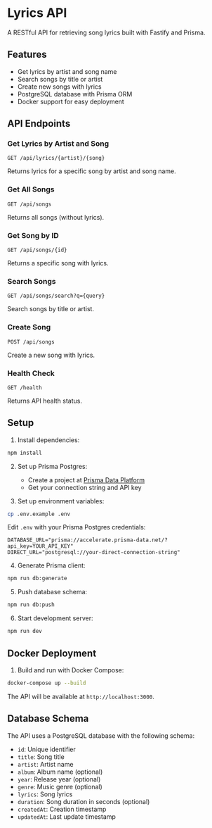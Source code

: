 # Lyrics API

A RESTful API for retrieving song lyrics built with Fastify and Prisma.

## Features

- Get lyrics by artist and song name
- Search songs by title or artist
- Create new songs with lyrics
- PostgreSQL database with Prisma ORM
- Docker support for easy deployment

## API Endpoints

### Get Lyrics by Artist and Song
```
GET /api/lyrics/{artist}/{song}
```
Returns lyrics for a specific song by artist and song name.

### Get All Songs
```
GET /api/songs
```
Returns all songs (without lyrics).

### Get Song by ID
```
GET /api/songs/{id}
```
Returns a specific song with lyrics.

### Search Songs
```
GET /api/songs/search?q={query}
```
Search songs by title or artist.

### Create Song
```
POST /api/songs
```
Create a new song with lyrics.

### Health Check
```
GET /health
```
Returns API health status.

## Setup

1. Install dependencies:
```bash
npm install
```

2. Set up Prisma Postgres:
   - Create a project at [Prisma Data Platform](https://console.prisma.io/)
   - Get your connection string and API key

3. Set up environment variables:
```bash
cp .env.example .env
```
Edit `.env` with your Prisma Postgres credentials:
```
DATABASE_URL="prisma://accelerate.prisma-data.net/?api_key=YOUR_API_KEY"
DIRECT_URL="postgresql://your-direct-connection-string"
```

4. Generate Prisma client:
```bash
npm run db:generate
```

5. Push database schema:
```bash
npm run db:push
```

6. Start development server:
```bash
npm run dev
```

## Docker Deployment

1. Build and run with Docker Compose:
```bash
docker-compose up --build
```

The API will be available at `http://localhost:3000`.

## Database Schema

The API uses a PostgreSQL database with the following schema:

- `id`: Unique identifier
- `title`: Song title
- `artist`: Artist name
- `album`: Album name (optional)
- `year`: Release year (optional)
- `genre`: Music genre (optional)
- `lyrics`: Song lyrics
- `duration`: Song duration in seconds (optional)
- `createdAt`: Creation timestamp
- `updatedAt`: Last update timestamp
